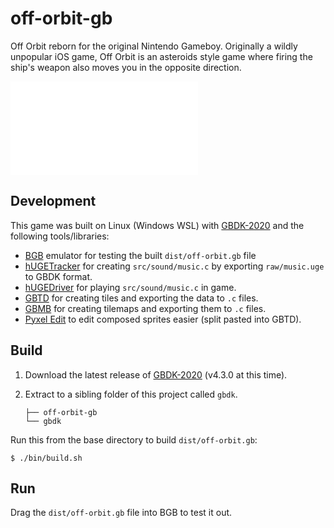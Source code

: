 # off-orbit-gb

Off Orbit reborn for the original Nintendo Gameboy. Originally a wildly unpopular iOS game, Off Orbit is an asteroids style game where firing the ship's weapon also moves you in the opposite direction.

![Screenshot](screenshot.md)

## Development

This game was built on Linux (Windows WSL) with [GBDK-2020](https://github.com/gbdk-2020/gbdk-2020) and the following tools/libraries:

* [BGB](https://bgb.bircd.org/) emulator for testing the built `dist/off-orbit.gb` file
* [hUGETracker](https://github.com/SuperDisk/hUGETracker) for creating `src/sound/music.c` by exporting `raw/music.uge` to GBDK format.
* [hUGEDriver](https://github.com/SuperDisk/hUGEDriver) for playing `src/sound/music.c` in game.
* [GBTD](http://www.devrs.com/gb/hmgd/gbtd.html) for creating tiles and exporting the data to `.c` files.
* [GBMB](http://www.devrs.com/gb/hmgd/gbmb.html) for creating tilemaps and exporting them to `.c` files.
* [Pyxel Edit](https://pyxeledit.com/) to edit composed sprites easier (split pasted into GBTD).

## Build

1. Download the latest release of [GBDK-2020](https://github.com/gbdk-2020/gbdk-2020) (v4.3.0 at this time).
2. Extract to a sibling folder of this project called `gbdk`.

   ```
   ├── off-orbit-gb
   └── gbdk
   ```

Run this from the base directory to build `dist/off-orbit.gb`:

```
$ ./bin/build.sh
```

## Run

Drag the `dist/off-orbit.gb` file into BGB to test it out.
